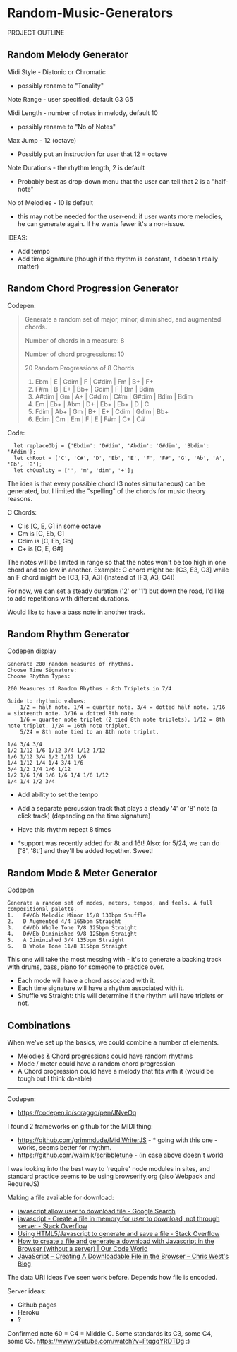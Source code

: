 # Random-Music-Generators

PROJECT OUTLINE

## Random Melody Generator

Midi Style - Diatonic or Chromatic 
- possibly rename to "Tonality"

Note Range - user specified, default G3 G5

Midi Length - number of notes in melody, default 10 
- possibly rename to "No of Notes"

Max Jump - 12 (octave)
- Possibly put an instruction for user that 12 = octave

Note Durations - the rhythm length, 2 is default
- Probably best as drop-down menu that the user can tell that 2 is a "half-note"

No of Melodies - 10 is default
- this may not be needed for the user-end: if user wants more melodies, he can generate again. If he wants fewer it's a non-issue.

IDEAS:
- Add tempo
- Add time signature (though if the rhythm is constant, it doesn't really matter)

## Random Chord Progression Generator

Codepen:

>    Generate a random set of major, minor, diminished, and augmented chords.
>
>    Number of chords in a measure: 8
>
>    Number of chord progressions: 10
>
>    20 Random Progressions of 8 Chords
>
>    1.   Ebm | E | Gdim | F | C#dim | Fm | B+ | F+
>    2.   F#m | B | E+ | Bb+ | Gdim | F | Bm | Bdim
>    3.   A#dim | Gm | A+ | C#dim | C#m | G#dim | Bdim | Bdim
>    4.   Em | Eb+ | Abm | D+ | Eb+ | Eb+ | D | C
>    5.   Fdim | Ab+ | Gm | B+ | E+ | Cdim | Gdim | Bb+
>    6.   Edim | Cm | Em | F | E | F#m | C+ | C#

Code:
```
  let replaceObj = {'Ebdim': 'D#dim', 'Abdim': 'G#dim', 'Bbdim': 'A#dim'};
  let chRoot = ['C', 'C#', 'D', 'Eb', 'E', 'F', 'F#', 'G', 'Ab', 'A', 'Bb', 'B'];
  let chQuality = ['', 'm', 'dim', '+'];
```
The idea is that every possible chord (3 notes simultaneous) can be generated, but I limited the "spelling" of the chords for music theory reasons. 

C Chords:
- C is [C, E, G] in some octave
- Cm is [C, Eb, G]
- Cdim is [C, Eb, Gb]
- C+ is [C, E, G#]

The notes will be limited in range so that the notes won't be too high in one chord and too low in another. Example: C chord might be: [C3, E3, G3] while an F chord might be [C3, F3, A3] (instead of [F3, A3, C4])

For now, we can set a steady duration ('2' or '1') but down the road, I'd like to add repetitions with different durations.

Would like to have a bass note in another track.

## Random Rhythm Generator

Codepen display
```
Generate 200 random measures of rhythms.
Choose Time Signature:    
Choose Rhythm Types:

200 Measures of Random Rhythms - 8th Triplets in 7/4

Guide to rhythmic values: 
    1/2 = half note. 1/4 = quarter note. 3/4 = dotted half note. 1/16 = sixteenth note. 3/16 = dotted 8th note.
    1/6 = quarter note triplet (2 tied 8th note triplets). 1/12 = 8th note triplet. 1/24 = 16th note triplet. 
    5/24 = 8th note tied to an 8th note triplet.

1/4 3/4 3/4
1/2 1/12 1/6 1/12 3/4 1/12 1/12
1/6 1/12 3/4 1/2 1/12 1/6
1/4 1/12 1/4 1/4 3/4 1/6
3/4 1/2 1/4 1/6 1/12
1/2 1/6 1/4 1/6 1/6 1/4 1/6 1/12
1/4 1/4 1/2 3/4
```

- Add ability to set the tempo

- Add a separate percussion track that plays a steady '4' or '8' note (a click track) (depending on the time signature)

- Have this rhythm repeat 8 times

- *support was recently added for 8t and 16t! Also: for 5/24, we can do ['8', '8t'] and they'll be added together. Sweet!

## Random Mode & Meter Generator

Codepen
```
Generate a random set of modes, meters, tempos, and feels. A full compositional palette.
1.   F#/Gb Melodic Minor 15/8 130bpm Shuffle
2.   D Augmented 4/4 165bpm Straight
3.   C#/Db Whole Tone 7/8 125bpm Straight
4.   D#/Eb Diminished 9/8 125bpm Straight
5.   A Diminished 3/4 135bpm Straight
6.   B Whole Tone 11/8 115bpm Straight
```

This one will take the most messing with - it's to generate a backing track with drums, bass, piano for someone to practice over.

- Each mode will have a chord associated with it.
- Each time signature will have a rhythm associated with it.
- Shuffle vs Straight: this will determine if the rhythm will have triplets or not.

## Combinations

When we've set up the basics, we could combine a number of elements.

- Melodies & Chord progressions could have random rhythms
- Mode / meter could have a random chord progression
- A Chord progression could have a melody that fits with it (would be tough but I think do-able)






---
Codepen:
- https://codepen.io/scraggo/pen/JNveOq

I found 2 frameworks on github for the MIDI thing:

- https://github.com/grimmdude/MidiWriterJS - * going with this one - works, seems better for rhythm.
- https://github.com/walmik/scribbletune - (in case above doesn't work)


I was looking into the best way to 'require' node modules in sites, and standard practice seems to be using browserify.org
    (also Webpack and RequireJS)

Making a file available for download:
* [javascript allow user to download file - Google Search](https://www.google.com/search?q=javascript+allow+user+to+download+file&rlz=1C5CHFA_enUS579US579&oq=javascript+allow+user&aqs=chrome.1.69i57j0l2.4608j0j7&sourceid=chrome&ie=UTF-8)
* [javascript - Create a file in memory for user to download, not through server - Stack Overflow](https://stackoverflow.com/questions/3665115/create-a-file-in-memory-for-user-to-download-not-through-server)
* [Using HTML5/Javascript to generate and save a file - Stack Overflow](https://stackoverflow.com/questions/2897619/using-html5-javascript-to-generate-and-save-a-file)
* [How to create a file and generate a download with Javascript in the Browser (without a server) | Our Code World](http://ourcodeworld.com/articles/read/189/how-to-create-a-file-and-generate-a-download-with-javascript-in-the-browser-without-a-server)
* [JavaScript – Creating A Downloadable File in the Browser – Chris West's Blog](http://cwestblog.com/2014/10/21/javascript-creating-a-downloadable-file-in-the-browser/)

The data URI ideas I've seen work before. Depends how file is encoded.

Server ideas:

- Github pages
- Heroku
- ?


Confirmed note 60 = C4 = Middle C. Some standards its C3, some C4, some C5.
https://www.youtube.com/watch?v=FtqgqYRDTDg :)
